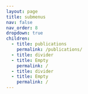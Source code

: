 ```yaml
---
layout: page
title: submenus
nav: false
nav_order: 8
dropdown: true
children:
  - title: publications
    permalink: /publications/
  - title: divider
  - title: Empty
    permalink: /
  - title: divider
  - title: Empty
    permalink: /
---
```

